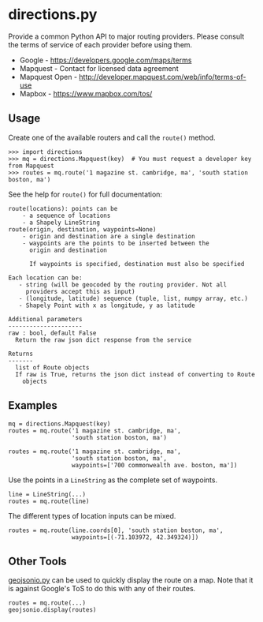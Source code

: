 directions.py
=============

Provide a common Python API to major routing providers.
Please consult the terms of service of each provider before using them.
- Google - https://developers.google.com/maps/terms
- Mapquest - Contact for licensed data agreement
- Mapquest Open - http://developer.mapquest.com/web/info/terms-of-use
- Mapbox - https://www.mapbox.com/tos/

Usage
-----
Create one of the available routers and call the `route()` method.
```
>>> import directions
>>> mq = directions.Mapquest(key)  # You must request a developer key from Mapquest
>>> routes = mq.route('1 magazine st. cambridge, ma', 'south station boston, ma')
```

See the help for `route()` for full documentation:
```
route(locations): points can be
    - a sequence of locations
    - a Shapely LineString
route(origin, destination, waypoints=None)
    - origin and destination are a single destination
    - waypoints are the points to be inserted between the
      origin and destination

      If waypoints is specified, destination must also be specified

Each location can be:
   - string (will be geocoded by the routing provider. Not all
     providers accept this as input)
   - (longitude, latitude) sequence (tuple, list, numpy array, etc.)
   - Shapely Point with x as longitude, y as latitude

Additional parameters
---------------------
raw : bool, default False
  Return the raw json dict response from the service

Returns
-------
  list of Route objects
  If raw is True, returns the json dict instead of converting to Route
    objects
```

Examples
--------
```
mq = directions.Mapquest(key)
routes = mq.route('1 magazine st. cambridge, ma',
                  'south station boston, ma')

routes = mq.route('1 magazine st. cambridge, ma',
                  'south station boston, ma',
                  waypoints=['700 commonwealth ave. boston, ma'])
```

Use the points in a `LineString` as the complete set of waypoints.
```
line = LineString(...)
routes = mq.route(line)
```

The different types of location inputs can be mixed.
```
routes = mq.route(line.coords[0], 'south station boston, ma',
                  waypoints=[(-71.103972, 42.349324)])
```

Other Tools
-----------
[geojsonio.py](http://github.com/jwass/geojsonio.py) can be used to quickly display the route on a map. Note that it is against Google's ToS to do this with any of their routes.
```
routes = mq.route(...)
geojsonio.display(routes)
```
